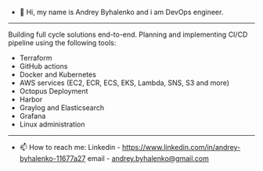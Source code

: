 - 👋 Hi, my name is Andrey Byhalenko and i am DevOps engineer.
-------------------------------------------------------------------
Building full cycle solutions end-to-end.
Planning and implementing CI/CD pipeline using the following tools:
- Terraform
- GitHub actions
- Docker and Kubernetes
- AWS services (EC2, ECR, ECS, EKS, Lambda, SNS, S3 and more)
- Octopus Deployment
- Harbor
- Graylog and Elasticsearch
- Grafana
- Linux administration
-------------------------------------------------------------------
- 📫 How to reach me:
Linkedin - https://www.linkedin.com/in/andrey-byhalenko-11677a27
email - andrey.byhalenko@gmail.com

